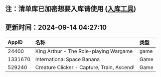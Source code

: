 ## 注：清单库已加密想要入库请使用 ([入库工具](https://github.com/BlankTMing/ManifestAutoUpdate/releases))

## 更新时间：2024-09-14 04:27:10
| AppID | 名称 | 类型  |
| :-------------------- | :----------------------------- | :----------- |
| 24400 | King Arthur - The Role-playing Wargame| game |
| 1331670 | International Space Banana| Game |
| 529240 | Creature Clicker - Capture, Train, Ascend!| Game |
